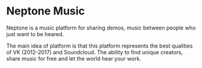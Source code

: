 # Neptone Music
Neptone is a music platform for sharing demos, music between people who just want to be heared.

The main idea of platform is that this platform represents the best qualities of VK (2012-2017) and Soundcloud. The ability to find unique creators, share music for free and let the world hear your work.